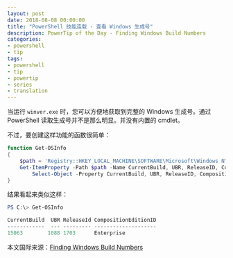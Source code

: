 ```yaml
---
layout: post
date: 2018-08-08 00:00:00
title: "PowerShell 技能连载 - 查看 Windows 生成号"
description: PowerTip of the Day - Finding Windows Build Numbers
categories:
- powershell
- tip
tags:
- powershell
- tip
- powertip
- series
- translation
---
```

当运行 `winver.exe` 时，您可以方便地获取到完整的 Windows 生成号。通过 PowerShell 读取生成号并不是那么明显。并没有内置的 cmdlet。

不过，要创建这样功能的函数很简单：

```powershell
function Get-OSInfo
{
    $path = 'Registry::HKEY_LOCAL_MACHINE\SOFTWARE\Microsoft\Windows NT\CurrentVersion'
    Get-ItemProperty -Path $path -Name CurrentBuild, UBR, ReleaseID, CompositionEditionID |
        Select-Object -Property CurrentBuild, UBR, ReleaseID, CompositionEditionID
}
```

结果看起来类似这样：

```powershell
PS C:\> Get-OSInfo

CurrentBuild  UBR ReleaseId CompositionEditionID
------------  --- --------- --------------------
15063        1088 1703      Enterprise
```

<!--more-->
本文国际来源：[Finding Windows Build Numbers](http://community.idera.com/powershell/powertips/b/tips/posts/finding-windows-build-numbers)
